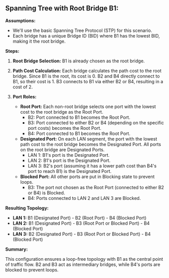 ## Spanning Tree with Root Bridge B1:

**Assumptions:**

* We'll use the basic Spanning Tree Protocol (STP) for this scenario.
* Each bridge has a unique Bridge ID (BID) where B1 has the lowest BID, making it the root bridge.

**Steps:**

1. **Root Bridge Selection:** B1 is already chosen as the root bridge.

2. **Path Cost Calculation:** Each bridge calculates the path cost to the root bridge. Since B1 is the root, its cost is 0. B2 and B4 directly connect to B1, so their cost is 1. B3 connects to B1 via either B2 or B4, resulting in a cost of 2.

3. **Port Roles:**
    * **Root Port:** Each non-root bridge selects one port with the lowest cost to the root bridge as the Root Port. 
        * B2: Port connected to B1 becomes the Root Port.
        * B3: Port connected to either B2 or B4 (depending on the specific port costs) becomes the Root Port.
        * B4: Port connected to B1 becomes the Root Port.
    * **Designated Port:** On each LAN segment, the port with the lowest path cost to the root bridge becomes the Designated Port. All ports on the root bridge are Designated Ports.
        * LAN 1: B1's port is the Designated Port.
        * LAN 2: B1's port is the Designated Port.
        * LAN 3: B2's port (assuming it has a lower path cost than B4's port to reach B1) is the Designated Port.
    * **Blocked Port:** All other ports are put in Blocking state to prevent loops.
        * B3: The port not chosen as the Root Port (connected to either B2 or B4) is Blocked.
        * B4: Ports connected to LAN 2 and LAN 3 are Blocked.

**Resulting Topology:**

* **LAN 1:** B1 (Designated Port) - B2 (Root Port) - B4 (Blocked Port)
* **LAN 2:** B1 (Designated Port) - B3 (Root Port or Blocked Port) - B4 (Blocked Port)
* **LAN 3:** B2 (Designated Port) - B3 (Root Port or Blocked Port) - B4 (Blocked Port)

**Summary:**

This configuration ensures a loop-free topology with B1 as the central point of traffic flow. B2 and B3 act as intermediary bridges, while B4's ports are blocked to prevent loops. 
